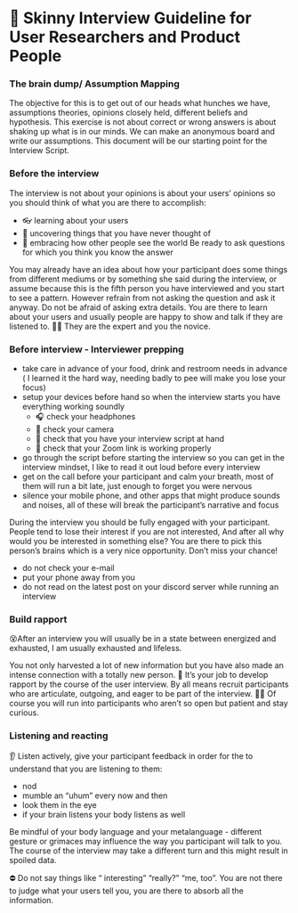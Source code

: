 # 👙 Skinny Interview Guideline for User Researchers and Product People
### The brain dump/ Assumption Mapping
The objective for this is to get out of our heads what hunches we have, assumptions theories, opinions closely held, different beliefs and hypothesis.
This exercise is not about correct or wrong answers is about shaking up what is in our minds. We can make an anonymous board and write our assumptions. 
This document will be our starting point for the Interview Script.

### Before the interview

The interview is not about your opinions is about your users’ opinions so you should think of what you are there to accomplish:
* 👓 learning about your users
* 🤯 uncovering things that you have never thought of
* 🤗 embracing how other people see the world
Be ready to ask questions for which you think you know the answer

You may already have an idea about how your participant does some things from different mediums or by something she said during the interview, or assume because this is the fifth person you have interviewed and you start to see a pattern.
However refrain from not asking the question and ask it anyway. Do not be afraid of asking extra details. You are there to learn about your users and usually people are happy to show and talk if they are listened to.
👩‍🏫 They are the expert and you the novice.

### Before interview - Interviewer prepping

* take care in advance of your food, drink and restroom needs in advance ( I learned it the hard way, needing badly to pee will make you lose your focus)
* setup your devices before hand so when the interview starts you have everything working soundly 
  * 🎧 check your headphones 
  * 🎥 check your camera
  * 📄 check that you have your interview script at hand
  * 🔗 check that your Zoom link is working properly 
* go through the script before starting the interview so you can get in the interview mindset, I like to read it out loud before every interview
* get on the call before your participant and calm your breath, most of them will run a bit late, just enough to forget you were nervous
* silence your mobile phone, and other apps that might produce sounds and noises, all of these will break the participant’s narrative and focus

During the interview you should be fully engaged with your participant. People tend to lose their interest if you are not interested, And after all why would you be interested in something else? You are there to pick this person’s brains which is a very nice opportunity. Don’t miss your chance!
* do not check your e-mail
* put your phone away from you
* do not read on the latest post on your discord server while running an interview

### Build rapport 
😵After an interview you will usually be in a state between energized and exhausted, I am usually exhausted and lifeless.

You not only harvested a lot of new information but you have also made an intense connection with a totally new person.
👀 It’s your job to develop rapport by the course of the user interview. By all means recruit participants who are articulate, outgoing, and eager to be part of the interview. 
🙋‍♀️ Of course you will run into participants who aren’t so open but patient and stay curious.

### Listening and reacting
👂 Listen actively, give your participant feedback in order for the to understand that you are listening to them:
* nod
* mumble an “uhum” every now and then
* look them in the eye
* if your brain listens your body listens as well

Be mindful of your body language and your metalanguage - different gesture or grimaces may influence the way you participant will talk to you. The course of the interview may take a different turn and this might result in spoiled data.

⛔ Do not say things like “ interesting” “really?” “me, too”. You are not there to judge what your users tell you, you are there to absorb all the information.
